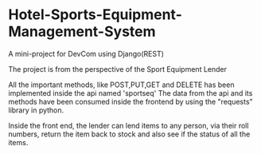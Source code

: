 # Hotel-Sports-Equipment-Management-System

A mini-project for DevCom using Django(REST)

The project is from the perspective of the Sport Equipment Lender

All the important methods, like POST,PUT,GET and DELETE has been implemented inside the api named 'sportseq'
The data from the api and its methods have been consumed inside the frontend by using the "requests" library in python.

Inside the front end, the lender can lend items to any person, via their roll numbers, return the item back to stock and also see
if the status of all the items.
